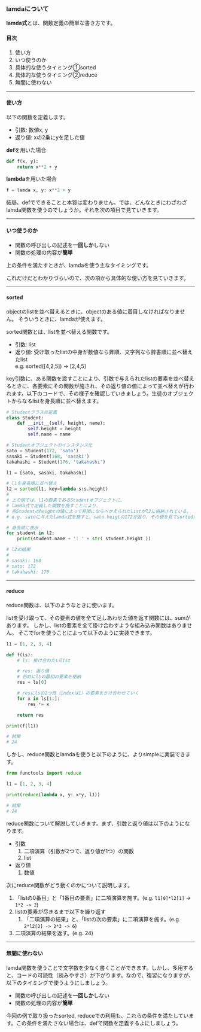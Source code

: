 ### lamdaについて
**lamda式**とは、関数定義の簡単な書き方です。

#### 目次
1. 使い方
2. いつ使うのか
3. 具体的な使うタイミング①sorted
4. 具体的な使うタイミング②reduce
5. 無闇に使わない

---

#### 使い方
以下の関数を定義します。
- 引数: 数値x, y
- 返り値: xの2乗にyを足した値

**def**を用いた場合
```python
def f(x, y):
    return x**2 + y
```
**lambda**を用いた場合
```python
f = lamda x, y: x**2 + y
```
結局、defでできることと本質は変わりません。では、どんなときにわざわざlamda関数を使うのでしょうか。それを次の項目で見ていきます。

---

#### いつ使うのか
- 関数の呼び出しの記述を**一回しか**しない
- 関数の処理の内容が**簡単**

上の条件を満たすときが、lamdaを使う主なタイミングです。

これだけだとわかりづらいので、次の項から具体的な使い方を見ていきます。

---

#### sorted
objectのlistを並べ替えるときに、objectのある値に着目しなければなりません。
そういうときに、lamdaが使えます。

sorted関数とは、listを並べ替える関数です。
- 引数: list
- 返り値: 受け取ったlistの中身が数値なら昇順、文字列なら辞書順に並べ替えたlist  
e.g. sorted([4,2,5]) -> [2,4,5]

key引数に、ある関数を渡すことにより、引数で与えられたlistの要素を並べ替えるときに、各要素にその関数が施され、その返り値の値によって並べ替えが行われます。以下のコードで、その様子を確認していきましょう。生徒のオブジェクトからなるlistを身長順に並べ替えます。

```python
# Studentクラスの定義
class Student:
    def __init__(self, height, name):
        self.height = height
        self.name = name

# Studentオブジェクトのインスタンス化
sato = Student(172, 'sato')
sasaki = Student(168, 'sasaki')
takahashi = Student(176, 'takahashi')

l1 = [sato, sasaki, takahashi]

# l1を身長順に並べ替え
l2 = sorted(l1, key=lambda s:s.height)
#
# 上の例では、l1の要素であるStudentオブジェクトに、
# lamda式で定義した関数を施すことにより、
# 各Studentのheightの値によって昇順にならべかえられたlistがl2に格納されている。
# e.g. satoに与えたlamda式を施すと、sato.heigtの172が返り、その値を見てsortedが並べ替えを行っている。

# 身長順に表示
for student in l2:
    print(student.name + ': ' + str( student.height ))

# l2の結果
#
# sasaki: 168
# sato: 172
# takahashi: 176
```

---

#### reduce
reduce関数は、以下のようなときに使います。

listを受け取って、その要素の値を全て足しあわせた値を返す関数には、sumがあります。
しかし、listの要素を全て掛け合わすような組み込み関数はありません。
そこでforを使うことによって以下のように実装できます。

```python
l1 = [1, 2, 3, 4]

def f(ls):
    # ls: 掛け合わたいlist

    # res: 返り値
    # 初めにlsの最初の要素を格納
    res = ls[0]

    # resにlsの2つ目（indexは1）の要素をかけ合わせていく
    for x in ls[1:]:
        res *= x

    return res

print(f(l1))

# 結果
# 24
```

しかし、reduce関数とlamdaを使うと以下のように、よりsimpleに実装できます。

```python
from functools import reduce

l1 = [1, 2, 3, 4]

print(reduce(lambda x, y: x*y, l1))

# 結果
# 24
```

reduce関数について解説していきます。まず、引数と返り値は以下のようになります。

- 引数
	1. 二項演算（引数が2つで、返り値が1つ）の関数
	2. list
- 返り値
	1. 数値

次にreduce関数がどう動くのかについて説明します。
1. 「listの0番目」と「1番目の要素」に二項演算を施す。(e.g. `l1[0]*l2[1]` -> `1*2 -> 2`)
2. listの要素が尽きるまで以下を繰り返す
	1. 「二項演算の結果」と、「listの次の要素」に二項演算を施す。(e.g. `2*l2[2] -> 2*3 -> 6`)
3. 二項演算の結果を返す。(e.g. 24)

---

#### 無闇に使わない
lamda関数を使うことで文字数を少なく書くことができます。しかし、多用すると、コードの可読性（読みやすさ）が下がります。なので、復習になりますが、以下のタイミングで使うようにしましょう。

- 関数の呼び出しの記述を**一回しか**しない
- 関数の処理の内容が**簡単**

今回の例で取り扱ったsorted, reduceでの利用も、これらの条件を満たしています。この条件を満たさない場合は、defで関数を定義するよにしましょう。
